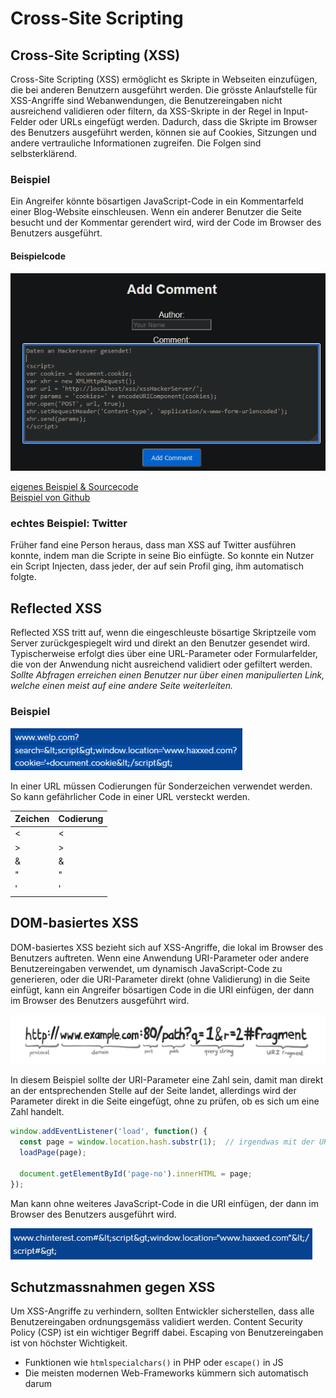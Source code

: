 # Cross-Site Scripting

## Cross-Site Scripting (XSS)

Cross-Site Scripting (XSS) ermöglicht es Skripte in Webseiten einzufügen, die bei anderen Benutzern ausgeführt werden. Die grösste Anlaufstelle für XSS-Angriffe sind Webanwendungen, die Benutzereingaben nicht ausreichend validieren oder filtern, da XSS-Skripte in der Regel in Input-Felder oder URLs eingefügt werden. Dadurch, dass die Skripte im Browser des Benutzers ausgeführt werden, können sie auf Cookies, Sitzungen und andere vertrauliche Informationen zugreifen. Die Folgen sind selbsterklärend.

### Beispiel

Ein Angreifer könnte bösartigen JavaScript-Code in ein Kommentarfeld einer Blog-Website einschleusen. Wenn ein anderer Benutzer die Seite besucht und der Kommentar gerendert wird, wird der Code im Browser des Benutzers ausgeführt.

#### Beispielcode

![xss](./assets/xss.png)

[eigenes Beispiel & Sourcecode](https://github.com/Egomann88/BlogPage-with-XSS-weakness)  
[Beispiel von Github](https://github.com/OWASP/Vulnerable-Web-Application)

### echtes Beispiel: Twitter

Früher fand eine Person heraus, dass man XSS auf Twitter ausführen konnte, indem man die Scripte in seine Bio einfügte. So konnte ein Nutzer ein Script Injecten, dass jeder, der auf sein Profil ging, ihm automatisch folgte.

## Reflected XSS

Reflected XSS tritt auf, wenn die eingeschleuste bösartige Skriptzeile vom Server zurückgespiegelt wird und direkt an den Benutzer gesendet wird. Typischerweise erfolgt dies über eine URL-Parameter oder Formularfelder, die von der Anwendung nicht ausreichend validiert oder gefiltert werden. _Sollte Abfragen erreichen einen Benutzer nur über einen manipulierten Link, welche einen meist auf eine andere Seite weiterleiten._

### Beispiel

![ReflectedXSS](./assets/ReflectedXSS.png)

In einer URL müssen Codierungen für Sonderzeichen verwendet werden. So kann gefährlicher Code in einer URL versteckt werden.

| Zeichen | Codierung |
| ------- | --------- |
| <       | &#60;     |
| >       | &#62;     |
| &       | &#38;     |
| "       | &#34;     |
| '       | &#39;     |

## DOM-basiertes XSS

DOM-basiertes XSS bezieht sich auf XSS-Angriffe, die lokal im Browser des Benutzers auftreten. Wenn eine Anwendung URI-Parameter oder andere Benutzereingaben verwendet, um dynamisch JavaScript-Code zu generieren, oder die URI-Parameter direkt (ohne Validierung) in die Seite einfügt, kann ein Angreifer bösartigen Code in die URI einfügen, der dann im Browser des Benutzers ausgeführt wird.

![parts-of-a-url](./assets/parts-of-a-url.png)

In diesem Beispiel sollte der URI-Parameter eine Zahl sein, damit man direkt an der entsprechenden Stelle auf der Seite landet, allerdings wird der Parameter direkt in die Seite eingefügt, ohne zu prüfen, ob es sich um eine Zahl handelt.

```JavaScript
window.addEventListener('load', function() {
  const page = window.location.hash.substr(1);  // irgendwas mit der URI machen
  loadPage(page);

  document.getElementById('page-no').innerHTML = page;
});
```

Man kann ohne weiteres JavaScript-Code in die URI einfügen, der dann im Browser des Benutzers ausgeführt wird.

![DOM-XSS](./assets/DOM-XSS.png)

## Schutzmassnahmen gegen XSS

Um XSS-Angriffe zu verhindern, sollten Entwickler sicherstellen, dass alle Benutzereingaben ordnungsgemäss validiert werden. Content Security Policy (CSP) ist ein wichtiger Begriff dabei. Escaping von Benutzereingaben ist von höchster Wichtigkeit.

- Funktionen wie `htmlspecialchars()` in PHP oder `escape()` in JS
- Die meisten modernen Web-Frameworks kümmern sich automatisch darum
